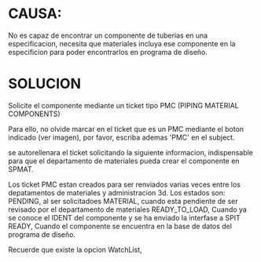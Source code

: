 # CAUSA:

No es capaz de encontrar un componente de tuberias en una especificacion, necesita que materiales incluya ese componente en la especificion para poder encontrarlos en programa de diseño.


# SOLUCION

Solicite el componente mediante un ticket tipo PMC (PIPING MATERIAL COMPONENTS)

Para ello, no olvide marcar en el ticket que es un PMC mediante el boton indicado (ver imagen), por favor, escriba ademas 'PMC' en el subject.

se autorellenara el ticket solicitando la siguiente informacion, indispensable para que el departamento de materiales pueda crear el componente en SPMAT.

Los ticket PMC  estan creados para ser renviados varias veces entre los depatamentos de materiales y administracion 3d. Los estados son:    
    PENDING, al ser solicitadoes
    MATERIAL, cuando esta pendiente de ser revisado por el departamento de materiales
    READY_TO_LOAD, Cuando ya se conoce el IDENT del componente y se ha enviado la interfase a SPIT
    READY, Cuando el componente se encuentra en la base de datos del programa de diseño.


Recuerde que existe la opcion WatchList, 
